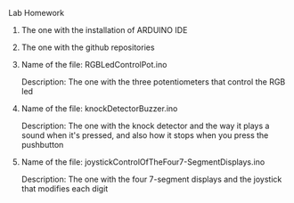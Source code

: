 Lab Homework
1. The one with the installation of ARDUINO IDE
2. The one with the github repositories
3. Name of the file: RGBLedControlPot.ino	 
   
   Description: The one with the three potentiometers that control the RGB led
4. Name of the file: knockDetectorBuzzer.ino
   
   Description: The one with the knock detector and the way it plays a sound when it's pressed, and also how it stops when you press the pushbutton
5. Name of the file: joystickControlOfTheFour7-SegmentDisplays.ino
	
   Description: The one with the four 7-segment displays and the joystick that modifies each digit
